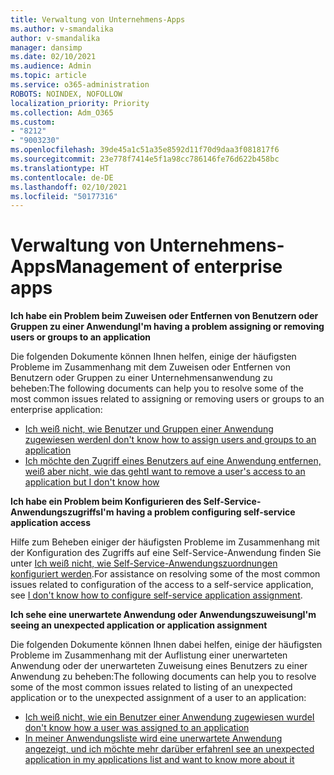 ```yaml
---
title: Verwaltung von Unternehmens-Apps
ms.author: v-smandalika
author: v-smandalika
manager: dansimp
ms.date: 02/10/2021
ms.audience: Admin
ms.topic: article
ms.service: o365-administration
ROBOTS: NOINDEX, NOFOLLOW
localization_priority: Priority
ms.collection: Adm_O365
ms.custom:
- "8212"
- "9003230"
ms.openlocfilehash: 39de45a1c51a35e8592d11f70d9daa3f081817f6
ms.sourcegitcommit: 23e778f7414e5f1a98cc786146fe76d622b458bc
ms.translationtype: HT
ms.contentlocale: de-DE
ms.lasthandoff: 02/10/2021
ms.locfileid: "50177316"
---
```

# <a name="management-of-enterprise-apps"></a><span data-ttu-id="05922-102">Verwaltung von Unternehmens-Apps</span><span class="sxs-lookup"><span data-stu-id="05922-102">Management of enterprise apps</span></span>

<span data-ttu-id="05922-103">**Ich habe ein Problem beim Zuweisen oder Entfernen von Benutzern oder Gruppen zu einer Anwendung**</span><span class="sxs-lookup"><span data-stu-id="05922-103">**I'm having a problem assigning or removing users or groups to an application**</span></span>

<span data-ttu-id="05922-104">Die folgenden Dokumente können Ihnen helfen, einige der häufigsten Probleme im Zusammenhang mit dem Zuweisen oder Entfernen von Benutzern oder Gruppen zu einer Unternehmensanwendung zu beheben:</span><span class="sxs-lookup"><span data-stu-id="05922-104">The following documents can help you to resolve some of the most common issues related to assigning or removing users or groups to an enterprise application:</span></span>

- [<span data-ttu-id="05922-105">Ich weiß nicht, wie Benutzer und Gruppen einer Anwendung zugewiesen werden</span><span class="sxs-lookup"><span data-stu-id="05922-105">I don't know how to assign users and groups to an application</span></span>](https://docs.microsoft.com/azure/active-directory/manage-apps/assign-user-or-group-access-portal)
- [<span data-ttu-id="05922-106">Ich möchte den Zugriff eines Benutzers auf eine Anwendung entfernen, weiß aber nicht, wie das geht</span><span class="sxs-lookup"><span data-stu-id="05922-106">I want to remove a user's access to an application but I don't know how</span></span>](https://docs.microsoft.com/azure/active-directory/manage-apps/methods-for-removing-user-access)

<span data-ttu-id="05922-107">**Ich habe ein Problem beim Konfigurieren des Self-Service-Anwendungszugriffs**</span><span class="sxs-lookup"><span data-stu-id="05922-107">**I'm having a problem configuring self-service application access**</span></span>

<span data-ttu-id="05922-108">Hilfe zum Beheben einiger der häufigsten Probleme im Zusammenhang mit der Konfiguration des Zugriffs auf eine Self-Service-Anwendung finden Sie unter [Ich weiß nicht, wie Self-Service-Anwendungszuordnungen konfiguriert werden](https://docs.microsoft.com/azure/active-directory/manage-apps/manage-self-service-access).</span><span class="sxs-lookup"><span data-stu-id="05922-108">For assistance on resolving some of the most common issues related to configuration of the access to a self-service application, see [I don't know how to configure self-service application assignment](https://docs.microsoft.com/azure/active-directory/manage-apps/manage-self-service-access).</span></span>

<span data-ttu-id="05922-109">**Ich sehe eine unerwartete Anwendung oder Anwendungszuweisung**</span><span class="sxs-lookup"><span data-stu-id="05922-109">**I'm seeing an unexpected application or application assignment**</span></span>

<span data-ttu-id="05922-110">Die folgenden Dokumente können Ihnen dabei helfen, einige der häufigsten Probleme im Zusammenhang mit der Auflistung einer unerwarteten Anwendung oder der unerwarteten Zuweisung eines Benutzers zu einer Anwendung zu beheben:</span><span class="sxs-lookup"><span data-stu-id="05922-110">The following documents can help you to resolve some of the most common issues related to listing of an unexpected application or to the unexpected assignment of a user to an application:</span></span>

- [<span data-ttu-id="05922-111">Ich weiß nicht, wie ein Benutzer einer Anwendung zugewiesen wurde</span><span class="sxs-lookup"><span data-stu-id="05922-111">I don't know how a user was assigned to an application</span></span>](https://docs.microsoft.com/azure/active-directory/manage-apps/ways-users-get-assigned-to-applications)
- [<span data-ttu-id="05922-112">In meiner Anwendungsliste wird eine unerwartete Anwendung angezeigt, und ich möchte mehr darüber erfahren</span><span class="sxs-lookup"><span data-stu-id="05922-112">I see an unexpected application in my applications list and want to know more about it</span></span>](https://docs.microsoft.com/azure/active-directory/manage-apps/application-types)












